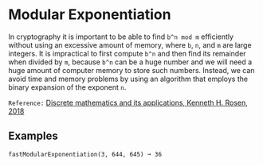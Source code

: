 # Modular Exponentiation
In cryptography it is important to be able to find `b^n mod m` efficiently without using an excessive amount of memory, where `b`, `n`, and `m` are large integers. It is impractical to first compute `b^n` and then find its remainder when divided by `m`, because `b^n` can be a huge number and we will need a huge amount of computer memory to store such numbers. Instead, we can avoid time and memory problems by using an algorithm that employs the binary expansion of the exponent `n`. 

`Reference:` [Discrete mathematics and its applications, Kenneth H. Rosen, 2018](https://g.co/kgs/r2FtpH)


## Examples
`fastModularExponentiation(3, 644, 645) ➞ 36`

